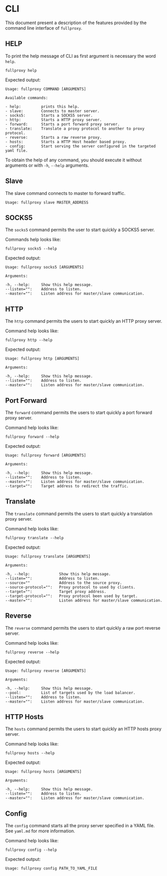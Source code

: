 # CLI

This document present a description of the features provided by the command line interface of `fullproxy`.

## HELP

To print the help message of CLI as first argument is necessary the word `help`.

```shell
fullproxy help
```

Expected output:

```
Usage: fullproxy COMMAND [ARGUMENTS]

Available commands:

- help:			prints this help.
- slave:		Connects to master server.
- socks5:		Starts a SOCKS5 server.
- http:			Starts a HTTP proxy server.
- forward:		Starts a port forward proxy server.
- translate:	Translate a proxy protocol to another to proxy protocol.
- reverse:		Starts a raw reverse proxy.
- hosts:		Starts a HTTP Host header based proxy.
- config:		Start serving the server configured in the targeted yaml file.
```

To obtain the help of any command, you should execute it without arguments or with `-h`, `--help` arguments.

## Slave

The slave command connects to master to forward traffic.

```shell
Usage: fullproxy slave MASTER_ADDRESS
```

## SOCKS5

The `socks5` command permits the user to start quickly a SOCKS5 server.

Commands help looks like:

```shell
fullproxy socks5 --help
```

Expected output:

```
Usage: fullproxy socks5 [ARGUMENTS]

Arguments:

-h, --help: 	Show this help message.
--listen="":	Address to listen.
--master="":	Listen address for master/slave communication.
```

## HTTP

The `http` command permits the users to start quickly an HTTP proxy server.

Command help looks like:

```shell
fullproxy http --help
```

Expected output:

```
Usage: fullproxy http [ARGUMENTS]

Arguments:

-h, --help: 	Show this help message.
--listen="":	Address to listen.
--master="":	Listen address for master/slave communication.
```

## Port Forward

The `forward` command permits the users to start quickly a port forward proxy server.

Command help looks like:

```shell
fullproxy forward --help
```

Expected output:

```
Usage: fullproxy forward [ARGUMENTS]

Arguments:

-h, --help: 	Show this help message.
--listen="":	Address to listen.
--master="":	Listen address for master/slave communication.
--target="":	Target address to redirect the traffic.
```

## Translate

The `translate` command permits the users to start quickly a translation proxy server.

Command help looks like:

```shell
fullproxy translate --help
```

Expected output:

```
Usage: fullproxy translate [ARGUMENTS]

Arguments:

-h, --help: 			Show this help message.
--listen="":			Address to listen.
--source=""				Address to the source proxy.
--source-protocol="":	Proxy protocol to used by clients.
--target="":			Target proxy address.
--target-protocol="":	Proxy protocol been used by target.
--master="":			Listen address for master/slave communication.
```

## Reverse

The `reverse` command permits the users to start quickly a raw port reverse server.

Command help looks like:

```shell
fullproxy reverse --help
```

Expected output:

```
Usage: fullproxy reverse [ARGUMENTS]

Arguments:

-h, --help: 	Show this help message.
--pool:			List of targets used by the load balancer.
--listen="":	Address to listen.
--master="":	Listen address for master/slave communication.
```

## HTTP Hosts

The `hosts` command permits the users to start quickly an HTTP hosts proxy server.

Command help looks like:

```shell
fullproxy hosts --help
```

Expected output:

```
Usage: fullproxy hosts [ARGUMENTS]

Arguments:

-h, --help: 	Show this help message.
--listen="":	Address to listen.
--master="":	Listen address for master/slave communication.
```

## Config

The `config` command starts all the proxy server specified in a YAML file. See `yaml.md` for more information.

Command help looks like:

```shell
fullproxy config --help
```

Expected output:

```
Usage: fullproxy config PATH_TO_YAML_FILE
```


